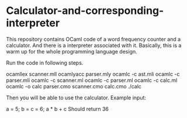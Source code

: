 # Calculator-and-corresponding-interpreter
This repository contains OCaml code of a word frequency counter and a calculator. And there is a interpreter associated with it. Basically, this is a warm up for the whole programming language design.

Run the code in following steps.

ocamllex scanner.mll 
ocamlyacc parser.mly 
ocamlc -c ast.mli
ocamlc -c parser.mli 
ocamlc -c scanner.ml
ocamlc -c parser.ml
ocamlc -c calc.ml 
ocamlc -o calc parser.cmo scanner.cmo calc.cmo
./calc

Then you will be able to use the calculator.
Example input:

a = 5; b = c = 6; a * b + c
Should return 36

